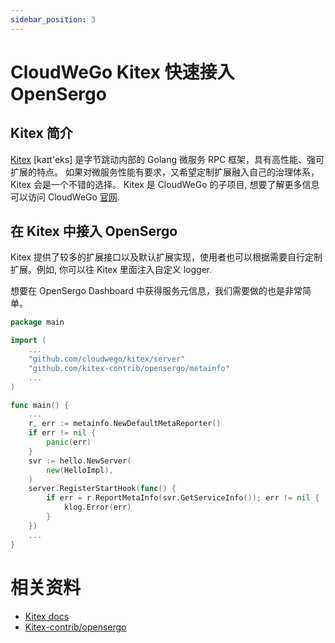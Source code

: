 ```yaml
---
sidebar_position: 3
---
```


# CloudWeGo Kitex 快速接入 OpenSergo

## Kitex 简介

[Kitex](https://github.com/cloudwego/kitex) [kaɪt'eks] 是字节跳动内部的 Golang 微服务 RPC 框架，具有高性能、强可扩展的特点。
如果对微服务性能有要求，又希望定制扩展融入自己的治理体系，Kitex 会是一个不错的选择。
Kitex 是 CloudWeGo 的子项目, 想要了解更多信息可以访问 CloudWeGo [官网](https://www.cloudwego.io/).

## 在 Kitex 中接入 OpenSergo

Kitex 提供了较多的扩展接口以及默认扩展实现，使用者也可以根据需要自行定制扩展。例如, 你可以往 Kitex 里面注入自定义 logger.

想要在 OpenSergo Dashboard 中获得服务元信息，我们需要做的也是非常简单。

```go
package main

import (
	...
	"github.com/cloudwego/kitex/server"
	"github.com/kitex-contrib/opensergo/metainfo"
	...
)

func main() {
	...
	r, err := metainfo.NewDefaultMetaReporter()
	if err != nil {
		panic(err)
	}
	svr := hello.NewServer(
		new(HelloImpl),
	)
	server.RegisterStartHook(func() {
		if err = r.ReportMetaInfo(svr.GetServiceInfo()); err != nil {
			klog.Error(err)
		}
	})
	...
}
```

# 相关资料
- [Kitex docs](https://www.cloudwego.io/docs/kitex/)
- [Kitex-contrib/opensergo](https://github.com/kitex-contrib/opensergo)

